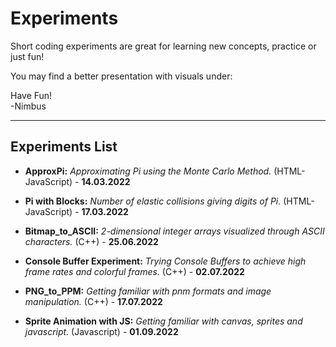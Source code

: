 # Experiments
Short coding experiments are great for 
learning new concepts, practice or just fun!

You may find a better presentation with visuals under: 

Have Fun!  
-Nimbus

---
## Experiments List

- **ApproxPi:** *Approximating Pi using the Monte Carlo Method.* (HTML-JavaScript) - **14.03.2022**  

- **Pi with Blocks:** *Number of elastic collisions giving digits of Pi.*  (HTML-JavaScript) - **17.03.2022**  

- **Bitmap_to_ASCII:** *2-dimensional integer arrays visualized through ASCII characters.* (C++) - **25.06.2022**  

- **Console Buffer Experiment:** *Trying Console Buffers to achieve high frame rates and colorful frames.* (C++) - **02.07.2022**

- **PNG_to_PPM:** *Getting familiar with pnm formats and image manipulation.* (C++) - **17.07.2022**

- **Sprite Animation with JS:** *Getting familiar with canvas, sprites and javascript.* (Javascript) - **01.09.2022**

